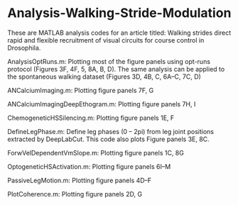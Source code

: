 # Analysis-Walking-Stride-Modulation

These are MATLAB analysis codes for an article titled: Walking strides direct rapid and flexible recruitment of visual circuits for course control in Drosophila.

AnalysisOptRuns.m: Plotting most of the figure panels using opt-runs protocol (Figures 3F, 4F, 5, 8A, B, D). The same analysis can be applied to the spontaneous walking dataset (Figures 3D, 4B, C, 6A–C, 7C, D)

ANCalciumImaging.m: Plotting figure panels 7F, G

ANCalciumImagingDeepEthogram.m: Plotting figure panels 7H, I

ChemogeneticHSSilencing.m: Plotting figure panels 1E, F

DefineLegPhase.m: Define leg phases (0 – 2pi) from leg joint positions extracted by DeepLabCut. This code also plots Figure panels 3E, 8C.

ForwVelDependentVmSlope.m: Plotting figure panels 1C, 8G

OptogeneticHSActivation.m: Plotting figure panels 6I–M

PassiveLegMotion.m: Plotting figure panels 4D–F

PlotCoherence.m: Plotting figure panels 2D, G
